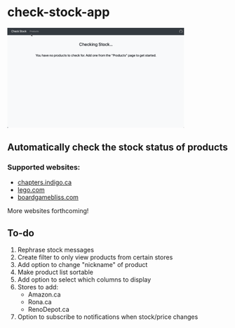# check-stock-app

<img src="sample.gif" style="width:80%"/>

## Automatically check the stock status of products

### Supported websites:

-   <a href="https://www.chapters.indigo.ca/en-ca/">chapters.indigo.ca</a>
-   <a href="https://www.lego.com/en-ca/">lego.com</a>
-   <a href="https://www.boardgamebliss.com/">boardgamebliss.com</a>

More websites forthcoming!

## To-do

1. Rephrase stock messages
2. Create filter to only view products from certain stores
3. Add option to change "nickname" of product
4. Make product list sortable
5. Add option to select which columns to display
6. Stores to add:
    - Amazon.ca
    - Rona.ca
    - RenoDepot.ca
7. Option to subscribe to notifications when stock/price changes
